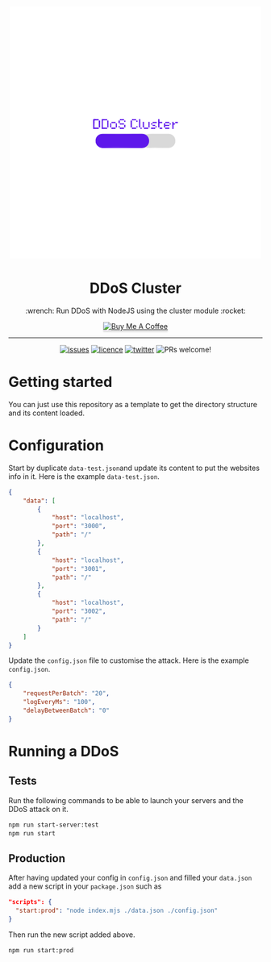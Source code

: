 <!--lint disable awesome-list-item-->
<div align="center">
  <p align="center">
    <img alt="DDoS Clsuter" src="./assets/DDoS_Cluster-logopng.png"/>
  </p>
  
  <h1>DDoS Cluster</h1>
  
  <p>
       :wrench: Run DDoS with NodeJS using the cluster module :rocket:
  </p>
  
  <a href="https://www.buymeacoffee.com/adriendeperetti" target="_blank"><img src="https://www.buymeacoffee.com/assets/img/custom_images/orange_img.png" alt="Buy Me A Coffee" style="height: 41px !important;width: 174px !important;box-shadow: 0px 3px 2px 0px rgba(190, 190, 190, 0.5) !important;-webkit-box-shadow: 0px 3px 2px 0px rgba(190, 190, 190, 0.5) !important;" ></a>
  
</div>

---

<div align="center">
  <a href="https://github.com/adrien2p/ddos-cluster/issues"><img src="https://img.shields.io/github/issues/adrien2p/ddos-clusterr?style=flat-square" alt="issues" height="18"></a>
  <a href="https://github.com/adrien2p/medusa-extender/blob/main/LICENSE"><img src="https://img.shields.io/github/license/adrien2p/medusa-extender?style=flat-square" alt="licence" height="18"></a>
  <a href="https://twitter.com/intent/tweet?text=Check%20this%20out!%20Run%20a%20DDoS%20attack%20in%20a%20NodeJS%20cluster&url=https://github.com/adrien2p/ddos-cluster"><img src="https://badgen.net/badge/icon/twitter?icon=twitter&label=Share%20it%20on" alt="twitter" height="18"></a>
    <img src="https://img.shields.io/badge/PRs-welcome-brightgreen.svg?style=flat" alt="PRs welcome!" />
  </a>
</div>

# Getting started

You can just use this repository as a template to get the directory structure and its content
loaded.

# Configuration

Start by duplicate `data-test.json`and update its content to put the websites info in it.
Here is the example `data-test.json`.
````json
{
    "data": [
        {
            "host": "localhost",
            "port": "3000",
            "path": "/"
        },
        {
            "host": "localhost",
            "port": "3001",
            "path": "/"
        },
        {
            "host": "localhost",
            "port": "3002",
            "path": "/"
        }
    ]
}
````

Update the `config.json` file to customise the attack.
Here is the example `config.json`.
```json
{
    "requestPerBatch": "20",
    "logEveryMs": "100",
    "delayBetweenBatch": "0"
}
```

# Running a DDoS

## Tests

Run the following commands to be able to launch your servers and the DDoS attack on it.

```bash
npm run start-server:test
npm run start
```

## Production

After having updated your config in `config.json` and filled your `data.json`
add a new script in your `package.json` such as

```json
"scripts": {
  "start:prod": "node index.mjs ./data.json ./config.json"
}
```

Then run the new script added above.

```bash
npm run start:prod
```